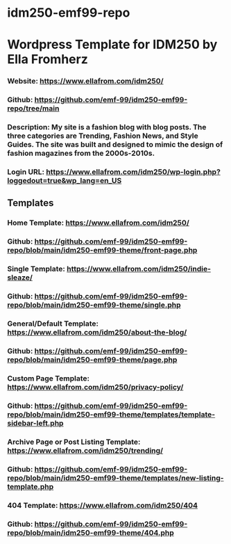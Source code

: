 # idm250-emf99-repo
# Wordpress Template for IDM250 by Ella Fromherz

### Website:  https://www.ellafrom.com/idm250/
### Github: https://github.com/emf-99/idm250-emf99-repo/tree/main
### Description: My site is a fashion blog with blog posts.  The three categories are Trending, Fashion News, and Style Guides.  The site was built and designed to mimic the design of fashion magazines from the 2000s-2010s.

### Login URL: https://www.ellafrom.com/idm250/wp-login.php?loggedout=true&wp_lang=en_US

## Templates

### Home Template: https://www.ellafrom.com/idm250/
### Github: https://github.com/emf-99/idm250-emf99-repo/blob/main/idm250-emf99-theme/front-page.php

### Single Template: https://www.ellafrom.com/idm250/indie-sleaze/
### Github: https://github.com/emf-99/idm250-emf99-repo/blob/main/idm250-emf99-theme/single.php

### General/Default Template: https://www.ellafrom.com/idm250/about-the-blog/
### Github: https://github.com/emf-99/idm250-emf99-repo/blob/main/idm250-emf99-theme/page.php

### Custom Page Template: https://www.ellafrom.com/idm250/privacy-policy/
### Github: https://github.com/emf-99/idm250-emf99-repo/blob/main/idm250-emf99-theme/templates/template-sidebar-left.php

### Archive Page or Post Listing Template: https://www.ellafrom.com/idm250/trending/
### Github: https://github.com/emf-99/idm250-emf99-repo/blob/main/idm250-emf99-theme/templates/new-listing-template.php

### 404 Template: https://www.ellafrom.com/idm250/404
### Github: https://github.com/emf-99/idm250-emf99-repo/blob/main/idm250-emf99-theme/404.php
